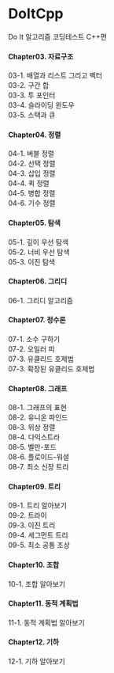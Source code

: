 # DoItCpp
Do It 알고리즘 코딩테스트 C++편




#### Chapter03. 자료구조
03-1. 배열과 리스트 그리고 벡터   
03-2. 구간 합  
03-3. 투 포인터  
03-4. 슬라이딩 윈도우  
03-5. 스택과 큐   

#### Chapter04. 정렬
04-1. 버블 정렬  
04-2. 선택 정렬  
04-3. 삽입 정렬  
04-4. 퀵 정렬  
04-5. 병합 정렬  
04-6. 기수 정렬  

#### Chapter05. 탐색
05-1. 깊이 우선 탐색  
05-2. 너비 우선 탐색  
05-3. 이진 탐색  

#### Chapter06. 그리디
06-1. 그리디 알고리즘  

#### Chapter07. 정수론
07-1. 소수 구하기  
07-2. 오일러 피  
07-3. 유클리드 호제법  
07-3. 확장된 유클리드 호제법  

#### Chapter08. 그래프
08-1. 그래프의 표현  
08-2. 유니온 파인드  
08-3. 위상 정렬  
08-4. 다익스트라  
08-5. 벨만-포드  
08-6. 플로이드-워셜  
08-7. 최소 신장 트리  

#### Chapter09. 트리
09-1. 트리 알아보기  
09-2. 트라이  
09-3. 이진 트리  
09-4. 세그먼트 트리  
09-5. 최소 공통 조상  

#### Chapter10. 조합
10-1. 조합 알아보기  

#### Chapter11. 동적 계획법
11-1. 동적 계획법 알아보기  

#### Chapter12. 기하
12-1. 기하 알아보기  
